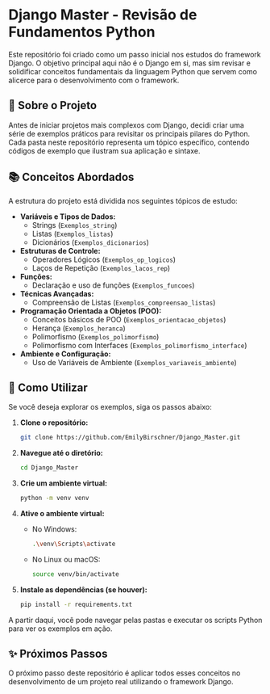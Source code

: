 # Django Master - Revisão de Fundamentos Python

Este repositório foi criado como um passo inicial nos estudos do framework Django. 
O objetivo principal aqui não é o Django em si, mas sim revisar e solidificar conceitos fundamentais da linguagem Python que servem como alicerce para o desenvolvimento com o framework.

## 🎯 Sobre o Projeto

Antes de iniciar projetos mais complexos com Django, decidi criar uma série de exemplos práticos para revisitar os principais pilares do Python. 
Cada pasta neste repositório representa um tópico específico, contendo códigos de exemplo que ilustram sua aplicação e sintaxe.

## 📚 Conceitos Abordados

A estrutura do projeto está dividida nos seguintes tópicos de estudo:

-   **Variáveis e Tipos de Dados:**
    -   Strings (`Exemplos_string`)
    -   Listas (`Exemplos_listas`)
    -   Dicionários (`Exemplos_dicionarios`)
-   **Estruturas de Controle:**
    -   Operadores Lógicos (`Exemplos_op_logicos`)
    -   Laços de Repetição (`Exemplos_lacos_rep`)
-   **Funções:**
    -   Declaração e uso de funções (`Exemplos_funcoes`)
-   **Técnicas Avançadas:**
    -   Compreensão de Listas (`Exemplos_compreensao_listas`)
-   **Programação Orientada a Objetos (POO):**
    -   Conceitos básicos de POO (`Exemplos_orientacao_objetos`)
    -   Herança (`Exemplos_heranca`)
    -   Polimorfismo (`Exemplos_polimorfismo`)
    -   Polimorfismo com Interfaces (`Exemplos_polimorfismo_interface`)
-   **Ambiente e Configuração:**
    -   Uso de Variáveis de Ambiente (`Exemplos_variaveis_ambiente`)

## 🚀 Como Utilizar

Se você deseja explorar os exemplos, siga os passos abaixo:

1.  **Clone o repositório:**
    ```sh
    git clone https://github.com/EmilyBirschner/Django_Master.git
    ```

2.  **Navegue até o diretório:**
    ```sh
    cd Django_Master
    ```

3.  **Crie um ambiente virtual:**
    ```sh
    python -m venv venv
    ```

4.  **Ative o ambiente virtual:**
    -   No Windows:
        ```sh
        .\venv\Scripts\activate
        ```
    -   No Linux ou macOS:
        ```sh
        source venv/bin/activate
        ```

5.  **Instale as dependências (se houver):**
    ```sh
    pip install -r requirements.txt
    ```

A partir daqui, você pode navegar pelas pastas e executar os scripts Python para ver os exemplos em ação.


## ✨ Próximos Passos

O próximo passo deste repositório é aplicar todos esses conceitos no desenvolvimento de um projeto real utilizando o framework Django.

